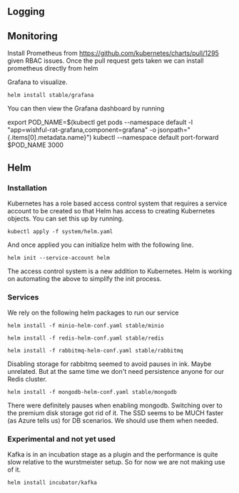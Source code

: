## Logging

## Monitoring

Install Prometheus from https://github.com/kubernetes/charts/pull/1295 given RBAC issues. Once the pull request gets taken
we can install prometheus directly from helm

Grafana to visualize. 

`helm install stable/grafana`

You can then view the Grafana dashboard by running

export POD_NAME=$(kubectl get pods --namespace default -l "app=wishful-rat-grafana,component=grafana" -o jsonpath="{.items[0].metadata.name}")
kubectl --namespace default port-forward $POD_NAME 3000

## Helm

### Installation

Kubernetes has a role based access control system that requires a service account to be created so that Helm has access
to creating Kubernetes objects. You can set this up by running.

`kubectl apply -f system/helm.yaml`

And once applied you can initialize helm with the following line.

`helm init --service-account helm`

The access control system is a new addition to Kubernetes. Helm is working on automating the above to simplify the init
process.

### Services

We rely on the following helm packages to run our service

`helm install -f minio-helm-conf.yaml stable/minio`

`helm install -f redis-helm-conf.yaml stable/redis`

`helm install -f rabbitmq-helm-conf.yaml stable/rabbitmq`

Disabling storage for rabbitmq seemed to avoid pauses in ink. Maybe unrelated. But at the same time we
don't need persistence anyone for our Redis cluster.

`helm install -f mongodb-helm-conf.yaml stable/mongodb`

There were definitely pauses when enabling mongodb. Switching over to the premium disk storage got rid of it. The SSD
seems to be MUCH faster (as Azure tells us) for DB scenarios. We should use them when needed.

### Experimental and not yet used

Kafka is in an incubation stage as a plugin and the performance is quite slow relative to the wurstmeister setup. So
for now we are not making use of it.

`helm install incubator/kafka`
